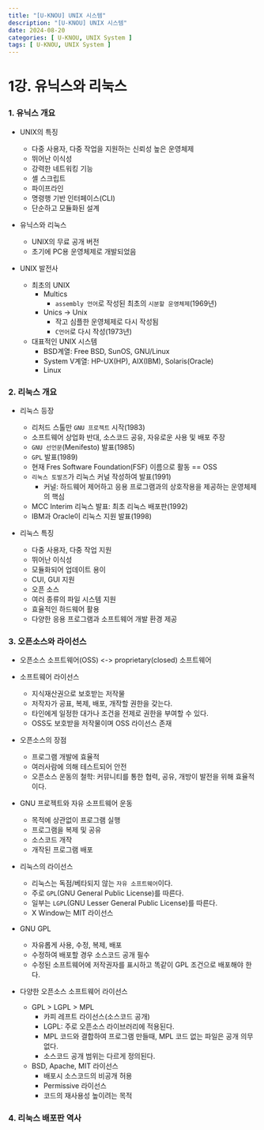 ```yaml
---
title: "[U-KNOU] UNIX 시스템"
description: "[U-KNOU] UNIX 시스템"
date: 2024-08-20
categories: [ U-KNOU, UNIX System ]
tags: [ U-KNOU, UNIX System ]
---
```


# 1강. 유닉스와 리눅스

### 1. 유닉스 개요 

- UNIX의 특징
  - 다중 사용자, 다중 작업을 지원하는 신뢰성 높은 운영체제
  - 뛰어난 이식성
  - 강력한 네트워킹 기능
  - 셸 스크립트
  - 파이프라인
  - 명령행 기반 인터페이스(CLI)
  - 단순하고 모듈화된 설계
  
- 유닉스와 리눅스
  - UNIX의 무료 공개 버전
  - 초기에 PC용 운영체제로 개발되었음
  
- UNIX 발전사
  - 최초의 UNIX
    - Multics
      - `assembly 언어`로 작성된 최초의 `시분할 운영체제`(1969년)
    - Unics → Unix
      - 작고 심플한 운영체제로 다시 작성됨
      - `C언어`로 다시 작성(1973년)
  - 대표적인 UNIX 시스템
    - BSD계열: Free BSD, SunOS, GNU/Linux
    - System V계열: HP-UX(HP), AIX(IBM), Solaris(Oracle)
    - Linux

### 2. 리눅스 개요

- 리눅스 등장
  - 리처드 스톨만 `GNU 프로젝트` 시작(1983)
  - 소프트웨어 상업화 반대, 소스코드 공유, 자유로운 사용 및 배포 주장
  - `GNU 선언문`(Menifesto) 발표(1985) 
  - `GPL` 발표(1989)
  - 현재 Fres Software Foundation(FSF) 이름으로 활동 == OSS
  - `리눅스 토발즈`가 리눅스 커널 작성하여 발표(1991)
    - 커널: 하드웨어 제어하고 응용 프로그램과의 상호작용을 제공하는 운영체제의 핵심
  - MCC Interim 리눅스 발표: 최초 리눅스 배포판(1992)
  - IBM과 Oracle이 리눅스 지원 발표(1998)
  
- 리눅스 특징
  - 다중 사용자, 다중 작업 지원
  - 뛰어난 이식성
  - 모듈화되어 업데이트 용이
  - CUI, GUI 지원
  - 오픈 소스
  - 여러 종류의 파일 시스템 지원
  - 효율적인 하드웨어 활용
  - 다양한 응용 프로그램과 소프트웨어 개발 환경 제공

### 3. 오픈소스와 라이선스

- 오픈소스 소프트웨어(OSS) <-> proprietary(closed) 소프트웨어
  
- 소프트웨어 라이선스
  - 지식재산권으로 보호받는 저작물
  - 저작자가 공표, 복제, 배포, 개작할 권한을 갖는다.
  - 타인에게 일정한 대가나 조건을 전제로 권한을 부여할 수 있다. 
  - OSS도 보호받을 저작물이며 OSS 라이선스 존재
  
- 오픈소스의 장점
  - 프로그램 개발에 효율적
  - 여러사람에 의해 테스트되어 안전
  - 오픈소스 운동의 철학: 커뮤니티를 통한 협력, 공유, 개방이 발전을 위해 효율적이다. 
  
- GNU 프로젝트와 자유 소프트웨어 운동
  - 목적에 상관없이 프로그램 실행
  - 프로그램을 복제 및 공유
  - 소스코드 개작
  - 개작된 프로그램 배포
  
- 리눅스의 라이선스
  - 리눅스는 독점/베타되지 않는 `자유 소프트웨어`이다. 
  - 주로 `GPL`(GNU General Public License)를 따른다. 
  - 일부는 `LGPL`(GNU Lesser General Public License)를 따른다.
  - X Window는 MIT 라이선스
  
- GNU GPL
  - 자유롭게 사용, 수정, 복제, 배포
  - 수정하여 배포할 경우 소스코드 공개 필수
  - 수정된 소프트웨어에 저작권자를 표시하고 똑같이 GPL 조건으로 배포해야 한다. 
  
- 다양한 오픈소스 소프트웨어 라이선스
  - GPL > LGPL > MPL
    - 카피 레프트 라이선스(소스코드 공개)
    - LGPL: 주로 오픈소스 라이브러리에 적용된다. 
    - MPL 코드와 결합하여 프로그램 만들때, MPL 코드 없는 파일은 공개 의무 없다. 
    - 소스코드 공개 범위는 다르게 정의된다. 
  - BSD, Apache, MIT 라이선스
    - 배포시 소스코드의 비공개 허용
    - Permissive 라이선스
    - 코드의 재사용성 높이려는 목적

### 4. 리눅스 배포판 역사

